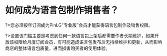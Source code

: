 # 如何成为语言包制作销售者？
?>您必须按年订阅成为PinLG“专业版”会员才能获得语言包制作及销售权限。

?>设置该门槛主要是考虑到任何一款语言包上架后都需要作者长期维护，如果开放该权限给月度订阅会员，有可能造成语言包发布后无持续维护和更新，从而影响商店的整体语言包质量，进而损害购买者的使用体验。
